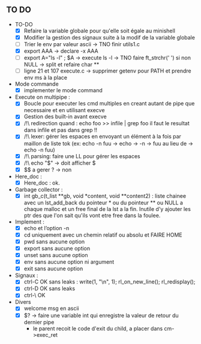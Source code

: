 <!-- Task List -->
## TO DO
* TO-DO
	* [x] Refaire la variable globale pour qu'elle soit égale au minishell
	* [x] Modifier la gestion des signaux suite à la modif de la variable globale
	* [ ] Trier le env par valeur ascii -> TNO finir utils1.c
	* [x] export AAA -> declare -x AAA
	* [ ] export A="ls -l" ; $A -> execute ls -l -> TNO faire ft_strchr(' ') si non NULL -> split et refaire char **
	* [ ] ligne 21 et 107 execute.c -> supprimer getenv pour PATH et prendre env ms à la place

* Mode commande
	* [x] implementer le mode command

* Execute on multipipe :
	* [x] Boucle pour executer les cmd multiples en creant autant de pipe que necessaire et en utilisant execve
	* [x] Gestion des built-in avant execve
	* [x] /!\ redirection quand : echo foo >> infile | grep foo il faut le resultat dans infile et pas dans grep !!
	* [x] /!\ lexer: gérer les espaces en envoyant un élément à la fois par maillon de liste tok (ex: echo -n fuu  -> echo -> -n -> fuu au lieu de -> echo -n fuu)
	* [x] /!\ parsing: faire une LL pour gérer les espaces
	* [x] /!\ echo "$" -> doit afficher $
	* [x] $$ a gerer ? -> non

* Here_doc :
	* [x] Here_doc : ok.

* Garbage collector :
	* [x] int	gb_c(t_list **gb, void *content, void **content2)  : liste chainee avec un lst_add_back du pointeur * ou du pointeur ** ou NULL a chaque malloc et un free final de la lst a la fin. Inutile d'y ajouter les ptr des que l'on sait qu'ils vont etre free dans la foulee.

* Implement :
	* [x] echo et l’option -n
	* [x] cd uniquement avec un chemin relatif ou absolu et FAIRE HOME
	* [x] pwd sans aucune option
	* [x] export sans aucune option
	* [x] unset sans aucune option
	* [x] env sans aucune option ni argument
	* [x] exit sans aucune option
* Signaux :
	* [x] ctrl-C OK sans leaks : write(1, "\n", 1); rl_on_new_line(); rl_redisplay();
	* [x] ctrl-D OK sans leaks
	* [x] ctrl-\ OK
* Divers
	* [x] welcome msg en ascii
	* [x] $? -> faire une variable int qui enregistre la valeur de retour du dernier pipe
		* le parent recoit le code d'exit du child, a placer dans cm->exec_ret
